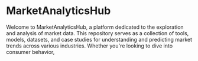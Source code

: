 # MarketAnalyticsHub
Welcome to MarketAnalyticsHub, a platform dedicated to the exploration and analysis of market data. This repository serves as a collection of tools, models, datasets, and case studies for understanding and predicting market trends across various industries. Whether you're looking to dive into consumer behavior, 

